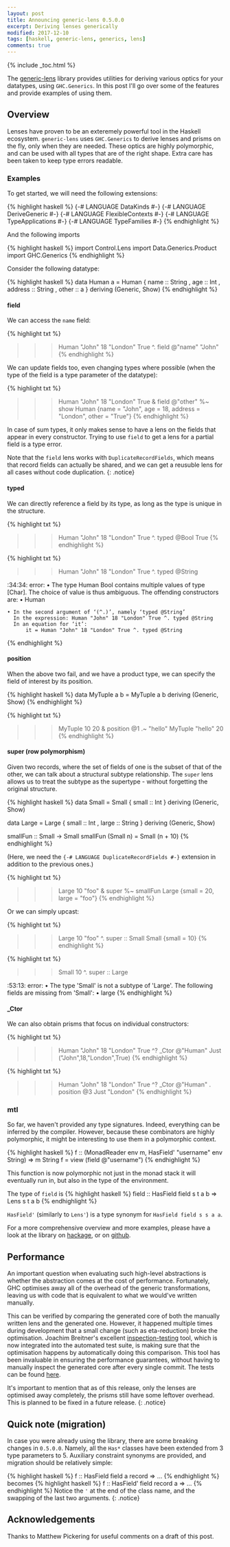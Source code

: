 ```yaml
---
layout: post
title: Announcing generic-lens 0.5.0.0
excerpt: Deriving lenses generically
modified: 2017-12-10
tags: [haskell, generic-lens, generics, lens]
comments: true
---
```


{% include _toc.html %}

The [generic-lens](https://hackage.haskell.org/package/generic-lens) library
provides utilities for deriving various optics for your datatypes,
using `GHC.Generics`. In this post I'll go over some of the features and
provide examples of using them.

## Overview
Lenses have proven to be an exteremely powerful tool in the Haskell ecosystem.
`generic-lens` uses `GHC.Generics` to derive lenses and prisms on the fly, only
when they are needed. These optics are highly polymorphic, and can be used with
all types that are of the right shape. Extra care has been taken to keep type
errors readable.

### Examples
To get started, we will need the following extensions:

{% highlight haskell %}
{-# LANGUAGE DataKinds        #-}
{-# LANGUAGE DeriveGeneric    #-}
{-# LANGUAGE FlexibleContexts #-}
{-# LANGUAGE TypeApplications #-}
{-# LANGUAGE TypeFamilies     #-}
{% endhighlight %}

And the following imports

{% highlight haskell %}
import Control.Lens
import Data.Generics.Product
import GHC.Generics
{% endhighlight %}

Consider the following datatype:

{% highlight haskell %}
data Human a
  = Human
    { name    :: String
    , age     :: Int
    , address :: String
    , other   :: a
    } deriving (Generic, Show)
{% endhighlight %}

#### field

We can access the `name` field:

{% highlight txt %}
>>> Human "John" 18 "London" True ^. field @"name"
"John"
{% endhighlight %}

We can update fields too, even changing types where possible (when the type of
the field is a type parameter of the datatype):

{% highlight txt %}
>>> Human "John" 18 "London" True & field @"other" %~ show
Human {name = "John", age = 18, address = "London", other = "True"}
{% endhighlight %}

In case of sum types, it only makes sense to have a lens on the fields that
appear in every constructor. Trying to use `field` to get a lens for a partial
field is a type error.

Note that the `field` lens works with `DuplicateRecordFields`, which means that
record fields can actually be shared, and we can get a reusuble lens for all
cases without code duplication.
{: .notice}

#### typed

We can directly reference a field by its type, as long as the type is unique in
the structure.

{% highlight txt %}
>>> Human "John" 18 "London" True ^. typed @Bool
True
{% endhighlight %}

{% highlight txt %}
>>> Human "John" 18 "London" True ^. typed @String

<interactive>:34:34: error:
    • The type Human Bool contains multiple values of type [Char].
      The choice of value is thus ambiguous. The offending constructors are:
      • Human

    • In the second argument of ‘(^.)’, namely ‘typed @String’
      In the expression: Human "John" 18 "London" True ^. typed @String
      In an equation for ‘it’:
          it = Human "John" 18 "London" True ^. typed @String
{% endhighlight %}

#### position

When the above two fail, and we have a product type, we can specify the field
of interest by its position.

{% highlight haskell %}
data MyTuple a b = MyTuple a b deriving (Generic, Show)
{% endhighlight %}

{% highlight txt %}
>>> MyTuple 10 20 & position @1 .~ "hello"
MyTuple "hello" 20
{% endhighlight %}

#### super (row polymorphism)

Given two records, where the set of fields of one is the subset of that of the
other, we can talk about a structural subtype relationship. The `super` lens
allows us to treat the subtype as the supertype - without forgetting the
original structure.

{% highlight haskell %}
data Small
  = Small
    { small :: Int
    } deriving (Generic, Show)

data Large
  = Large
    { small :: Int
    , large :: String
    } deriving (Generic, Show)

smallFun :: Small -> Small
smallFun (Small n) = Small (n + 10)
{% endhighlight %}

(Here, we need the `{-# LANGUAGE DuplicateRecordFields #-}` extension in
addition to the previous ones.)

{% highlight txt %}
>>> Large 10 "foo" & super %~ smallFun
Large {small = 20, large = "foo"}
{% endhighlight %}

Or we can simply upcast:

{% highlight txt %}
>>> Large 10 "foo" ^. super :: Small
Small {small = 10}
{% endhighlight %}

{% highlight txt %}
>>> Small 10 ^. super :: Large

<interactive>:53:13: error:
    • The type 'Small' is not a subtype of 'Large'.
      The following fields are missing from 'Small':
      • large
{% endhighlight %}

#### _Ctor

We can also obtain prisms that focus on individual constructors:

{% highlight txt %}
>>> Human "John" 18 "London" True ^? _Ctor @"Human"
Just ("John",18,"London",True)
{% endhighlight %}

{% highlight txt %}
>>> Human "John" 18 "London" True ^? _Ctor @"Human" . position @3
Just "London"
{% endhighlight %}

### mtl
So far, we haven't provided any type signatures. Indeed, everything can be
inferred by the compiler. However, because these combinators are highly
polymorphic, it might be interesting to use them in a polymorphic context.

{% highlight haskell %}
f :: (MonadReader env m, HasField' "username" env String) => m String
f = view (field @"username")
{% endhighlight %}

This function is now polymorphic not just in the monad stack it will eventually
run in, but also in the type of the environment.

The type of `field` is
{% highlight haskell %}
field :: HasField field s t a b => Lens s t a b
{% endhighlight %}

`HasField'` (similarly to `Lens'`) is a type synonym for `HasField field s s a a`.

For a more comprehensive overview and more examples, please have a look at the
library on [hackage](https://hackage.haskell.org/package/generic-lens), or on
[github](https://github.com/kcsongor/generic-lens).

## Performance
An important question when evaluating such high-level abstractions is whether
the abstraction comes at the cost of performance. Fortunately, GHC optimises
away all of the overhead of the generic transformations, leaving us with code
that is equivalent to what we would've written manually.

This can be verified by comparing the generated core of both the manually
written lens and the generated one. However, it happened multiple times during
development that a small change (such as eta-reduction) broke the optimisation.
Joachim Breitner's excellent
[inspection-testing](https://github.com/nomeata/inspection-testing) tool, which
is now integrated into the automated test suite, is making sure that the
optimisation happens by automatically doing this comparison. This tool has been
invaluable in ensuring the performance guarantees, without having to manually
inspect the generated core after every single commit. The tests can be found
[here](https://github.com/kcsongor/generic-lens/blob/master/test/Spec.hs).

It's important to mention that as of this release, only the lenses are
optimised away completely, the prisms still have some leftover overhead. This
is planned to be fixed in a future release.
{: .notice}

## Quick note (migration)

In case you were already using the library, there are some breaking changes in `0.5.0.0`.
Namely, all the `Has*` classes have been extended from 3 type parameters to 5.
Auxiliary constraint synonyms are provided, and migration should be relatively simple:

{% highlight haskell %}
f :: HasField field a record => ...
{% endhighlight %}
becomes
{% highlight haskell %}
f :: HasField' field record a => ...
{% endhighlight %}
Notice the `'` at the end of the class name, and the swapping of the last two arguments.
{: .notice}

## Acknowledgements
Thanks to Matthew Pickering for useful comments on a draft of this post.
